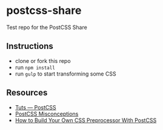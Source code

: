 # postcss-share
Test repo for the PostCSS Share

## Instructions 
- clone or fork this repo
- run ```npm install```
- run ```gulp``` to start transforming some CSS

## Resources 
- [Tuts — PostCSS](http://webdesign.tutsplus.com/categories/postcss)
- [PostCSS Misconceptions](https://medium.com/@ddprrt/postcss-misconceptions-faf5dc5038df)
- [How to Build Your Own CSS Preprocessor With PostCSS](http://www.sitepoint.com/build-css-preprocessor-postcss/)

